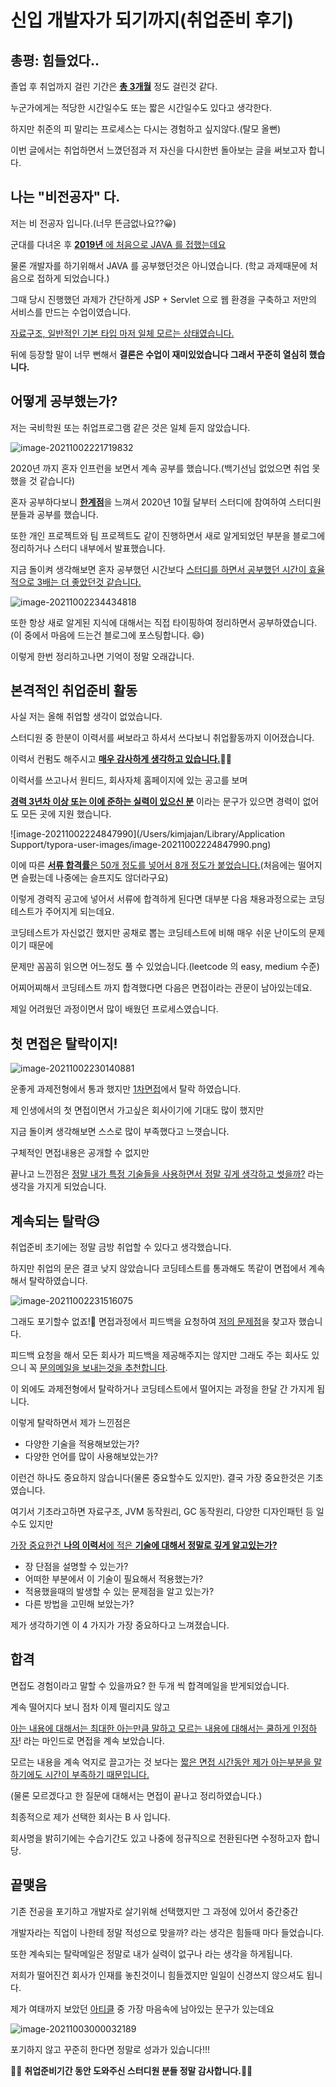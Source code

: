 # 신입 개발자가 되기까지(취업준비 후기)

## 총평: 힘들었다..

졸업 후 취업까지 걸린 기간은 **<u>총 3개월</u>** 정도 걸린것 같다.

누군가에게는 적당한 시간일수도 또는 짧은 시간일수도 있다고 생각한다.

하지만 취준의 피 말리는 프로세스는 다시는 경험하고 싶지않다.(탈모 올뻔)

이번 글에서는 취업하면서 느꼈던점과 저 자신을 다시한번 돌아보는 글을 써보고자 합니다.

## 나는 "비전공자" 다.

저는 비 전공자 입니다.(너무 뜬금없나요??😀)

군대를 다녀온 후 <u>**2019년** 에 처음으로 JAVA 를 접했는데요</u>

물론 개발자를 하기위해서 JAVA 를 공부했던것은 아니였습니다. (학교 과제때문에 처음으로 접하게 되었습니다.)

그때 당시 진행했던 과제가 간단하게 JSP + Servlet 으로 웹 환경을 구축하고 저만의 서비스를 만드는 수업이였습니다.

<u>자료구조, 일반적인 기본 타입 마저 일체 모르는 상태였습니다.</u>

뒤에 등장할 말이 너무 뻔해서 **결론은 수업이 재미있었습니다 그래서 꾸준히 열심히 했습니다.**

## 어떻게 공부했는가?

저는 국비학원 또는 취업프로그램 같은 것은 일체 듣지 않았습니다.

![image-20211002221719832](https://tva1.sinaimg.cn/large/008i3skNgy1gv1e6ggoqtj60c203jjrc02.jpg)

2020년 까지 혼자 인프런을 보면서 계속 공부를 했습니다.(백기선님 없었으면 취업 못했을 것 같습니다)

혼자 공부하다보니 <u>**한계점**</u>을 느껴서 2020년 10월 달부터 스터디에 참여하여 스터디원 분들과 공부를 했습니다.

또한 개인 프로젝트와 팀 프로젝트도 같이 진행하면서 새로 알게되었던 부분을 블로그에 정리하거나 스터디 내부에서 발표했습니다.

지금 돌이켜 생각해보면 혼자 공부했던 시간보다 <u>스터디를 하면서 공부했던 시간이 효율적으로 3배는 더 좋았던것 같습니다.</u>

![image-20211002234434818](https://tva1.sinaimg.cn/large/008i3skNgy1gv1cls3pmgj60cw0dfdgt02.jpg)

또한 항상 새로 알게된 지식에 대해서는 직접 타이핑하여 정리하면서 공부하였습니다.(이 중에서 마음에 드는건 블로그에 포스팅합니다. 😄)

이렇게 한번 정리하고나면 기억이 정말 오래갑니다.

## 본격적인 취업준비 활동

사실 저는 올해 취업할 생각이 없었습니다.

스터디원 중 한분이 이력서를 써보라고 하셔서 쓰다보니 취업활동까지 이어졌습니다.

이력서 컨펌도 해주시고 <u>**매우 감사하게 생각하고 있습니다.**</u>🙇‍♂️

이력서를 쓰고나서 원티드, 회사자체 홈페이지에 있는 공고를 보며

<u>**경력 3년차 이상 또는 이에 준하는 실력이 있으신 분**</u> 이라는 문구가 있으면 경력이 없어도 모든 곳에 지원 했습니다.

![image-20211002224847990](/Users/kimjajan/Library/Application Support/typora-user-images/image-20211002224847990.png)

이에 따른 <u>**서류 합격률**은 50개 정도를 넣어서 8개 정도가 붙었습니다.</u>(처음에는 떨어지면 슬펐는데 나중에는 슬프지도 않더라구요)

이렇게 경력직 공고에 넣어서 서류에 합격하게 된다면 대부분 다음 채용과정으로는 코딩테스트가 주어지게 되는데요.

코딩테스트가 자신없긴 했지만 공채로 뽑는 코딩테스트에 비해 매우 쉬운 난이도의 문제이기 때문에

문제만 꼼꼼히 읽으면 어느정도 풀 수 있었습니다.(leetcode 의 easy, medium 수준)

어찌어찌해서 코딩테스트 까지 합격했다면 다음은 면접이라는 관문이 남아있는데요.

제일 어려웠던 과정이면서 많이 배웠던 프로세스였습니다.

## 첫 면접은 탈락이지!

![image-20211002230140881](https://tva1.sinaimg.cn/large/008i3skNgy1gv1bd4hexcj60h708hjri02.jpg)

운좋게 과제전형에서 통과 했지만 <u>1차면접</u>에서 탈락 하였습니다.

제 인생에서의 첫 면접이면서 가고싶은 회사이기에 기대도 많이 했지만

지금 돌이켜 생각해보면 스스로 많이 부족했다고 느꼇습니다.

구체적인 면접내용은 공개할 수 없지만

끝나고 느낀점은 <u>정말 내가 특정 기술들을 사용하면서 정말 깊게 생각하고 썻을까?</u> 라는 생각을 가지게 되었습니다.

## 계속되는 탈락😥

취업준비 초기에는 정말 금방 취업할 수 있다고 생각했습니다.

하지만 취업의 문은 결코 낮지 않았습니다 코딩테스트를 통과해도 똑같이 면접에서 계속해서 탈락하였습니다.

![image-20211002231516075](https://tva1.sinaimg.cn/large/008i3skNgy1gv1btw69dcj60pj03k74v02.jpg)

그래도 포기할수 없죠!💪 면접과정에서 피드백을 요청하여 <u>저의 문제점</u>을 찾고자 했습니다.

피드백 요청을 해서 모든 회사가 피드백을 제공해주지는 않지만 그래도 주는 회사도 있으니 꼭 <u>문의메일을 보내는것을 추천합니다</u>.

이 외에도 과제전형에서 탈락하거나 코딩테스트에서 떨어지는 과정을 한달 간 가지게 됩니다.

이렇게 탈락하면서 제가 느낀점은

- 다양한 기술을 적용해보았는가?
- 다양한 언어를 많이 사용해보았는가?

이런건 하나도 중요하지 않습니다(물론 중요할수도 있지만). 결국 가장 중요한것은 기초였습니다.

여기서 기초라고하면 자료구조, JVM 동작원리, GC 동작원리, 다양한 디자인패턴 등 일 수도 있지만

<u>가장 중요한건 **나의 이력서**에 적은 **기술에 대해서 정말로 깊게 알고있는가?**</u>

- 장 단점을 설명할 수 있는가?
- 어떠한 부분에서 이 기술이 필요해서 적용했는가?
- 적용했을때의 발생할 수 있는 문제점을 알고 있는가?
- 다른 방법을 고민해 보았는가?

제가 생각하기엔 이 4 가지가 가장 중요하다고 느껴졌습니다.

## 합격

면접도 경험이라고 말할 수 있을까요? 한 두개 씩 합격메일을 받게되었습니다.

계속 떨어지다 보니 점차 이제 떨리지도 않고

<u>아는 내용에 대해서는 최대한 아는만큼 말하고 모르는 내용에 대해서는 쿨하게 인정하자</u>! 라는 마인드로 면접을 계속 보았습니다.

모르는 내용을 계속 억지로 끌고가는 것 보다는 <u>짧은 면접 시간동안 제가 아는부분을 말하기에도 시간이 부족하기 때문입니다.</u>

(물론 모르겠다고 한 질문에 대해서는 면접이 끝나고 정리하였습니다.)

최종적으로 제가 선택한 회사는 B 사 입니다.

회사명을 밝히기에는 수습기간도 있고 나중에 정규직으로 전환된다면 수정하고자 합니당.

## 끝맺음

기존 전공을 포기하고 개발자로 살기위해 선택했지만 그 과정에 있어서 중간중간

개발자라는 직업이 나한테 정말 적성으로 맞을까? 라는 생각은 힘들때 마다 들었습니다.

또한 계속되는 탈락메일은 정말로 내가 실력이 없구나 라는 생각을 하게됩니다.

저희가 떨어진건 회사가 인재를 놓친것이니 힘들겠지만 일일이 신경쓰지 않으셔도 됩니다.

제가 여태까지 보았던 [아티클](https://www.popit.kr/si-개발-10년차인데-코드-좀-봐주세요/) 중 가장 마음속에 남아있는 문구가 있는데요

![image-20211003000032189](https://tva1.sinaimg.cn/large/008i3skNgy1gv1d2d42qij60mp04s0sx02.jpg)

포기하지 않고 꾸준히 한다면 정말로 성과가 있습니다!!!

🙇‍♂️ **취업준비기간 동안 도와주신 스터디원 분들 정말 감사합니다.**🙇‍♂️







